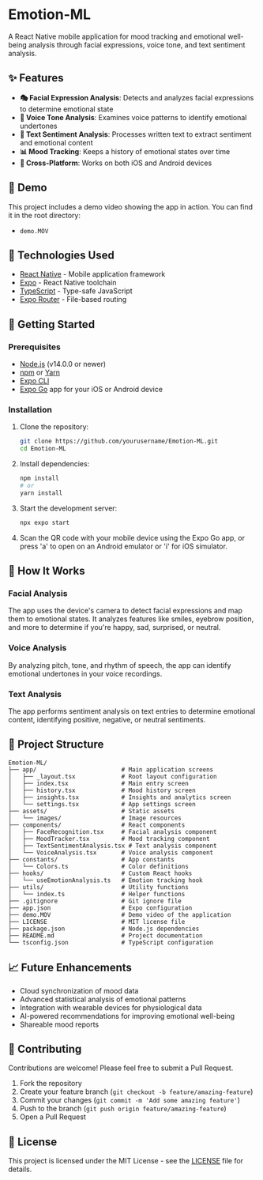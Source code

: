 # Emotion-ML

A React Native mobile application for mood tracking and emotional well-being analysis through facial expressions, voice tone, and text sentiment analysis.

## ✨ Features

- **🎭 Facial Expression Analysis**: Detects and analyzes facial expressions to determine emotional state
- **🎤 Voice Tone Analysis**: Examines voice patterns to identify emotional undertones
- **📝 Text Sentiment Analysis**: Processes written text to extract sentiment and emotional content
- **📊 Mood Tracking**: Keeps a history of emotional states over time
- **📱 Cross-Platform**: Works on both iOS and Android devices

## 📱 Demo

This project includes a demo video showing the app in action. You can find it in the root directory:
- `demo.MOV`

## 🔧 Technologies Used

- [React Native](https://reactnative.dev/) - Mobile application framework
- [Expo](https://expo.dev/) - React Native toolchain
- [TypeScript](https://www.typescriptlang.org/) - Type-safe JavaScript
- [Expo Router](https://docs.expo.dev/router/introduction/) - File-based routing

## 🚀 Getting Started

### Prerequisites

- [Node.js](https://nodejs.org/) (v14.0.0 or newer)
- [npm](https://www.npmjs.com/) or [Yarn](https://yarnpkg.com/)
- [Expo CLI](https://docs.expo.dev/get-started/installation/)
- [Expo Go](https://expo.dev/client) app for your iOS or Android device

### Installation

1. Clone the repository:
   ```bash
   git clone https://github.com/yourusername/Emotion-ML.git
   cd Emotion-ML
   ```

2. Install dependencies:
   ```bash
   npm install
   # or
   yarn install
   ```

3. Start the development server:
   ```bash
   npx expo start
   ```

4. Scan the QR code with your mobile device using the Expo Go app, or press 'a' to open on an Android emulator or 'i' for iOS simulator.

## 🧠 How It Works

### Facial Analysis
The app uses the device's camera to detect facial expressions and map them to emotional states. It analyzes features like smiles, eyebrow position, and more to determine if you're happy, sad, surprised, or neutral.

### Voice Analysis
By analyzing pitch, tone, and rhythm of speech, the app can identify emotional undertones in your voice recordings.

### Text Analysis
The app performs sentiment analysis on text entries to determine emotional content, identifying positive, negative, or neutral sentiments.

## 📁 Project Structure

```
Emotion-ML/
├── app/                        # Main application screens
│   ├── _layout.tsx             # Root layout configuration
│   ├── index.tsx               # Main entry screen
│   ├── history.tsx             # Mood history screen
│   ├── insights.tsx            # Insights and analytics screen
│   └── settings.tsx            # App settings screen
├── assets/                     # Static assets
│   └── images/                 # Image resources
├── components/                 # React components
│   ├── FaceRecognition.tsx     # Facial analysis component
│   ├── MoodTracker.tsx         # Mood tracking component
│   ├── TextSentimentAnalysis.tsx # Text analysis component
│   └── VoiceAnalysis.tsx       # Voice analysis component
├── constants/                  # App constants
│   └── Colors.ts               # Color definitions
├── hooks/                      # Custom React hooks
│   └── useEmotionAnalysis.ts   # Emotion tracking hook
├── utils/                      # Utility functions
│   └── index.ts                # Helper functions
├── .gitignore                  # Git ignore file
├── app.json                    # Expo configuration
├── demo.MOV                    # Demo video of the application
├── LICENSE                     # MIT license file
├── package.json                # Node.js dependencies
├── README.md                   # Project documentation
└── tsconfig.json               # TypeScript configuration
```

## 📈 Future Enhancements

- Cloud synchronization of mood data
- Advanced statistical analysis of emotional patterns
- Integration with wearable devices for physiological data
- AI-powered recommendations for improving emotional well-being
- Shareable mood reports

## 🤝 Contributing

Contributions are welcome! Please feel free to submit a Pull Request.

1. Fork the repository
2. Create your feature branch (`git checkout -b feature/amazing-feature`)
3. Commit your changes (`git commit -m 'Add some amazing feature'`)
4. Push to the branch (`git push origin feature/amazing-feature`)
5. Open a Pull Request

## 📄 License

This project is licensed under the MIT License - see the [LICENSE](LICENSE) file for details. 